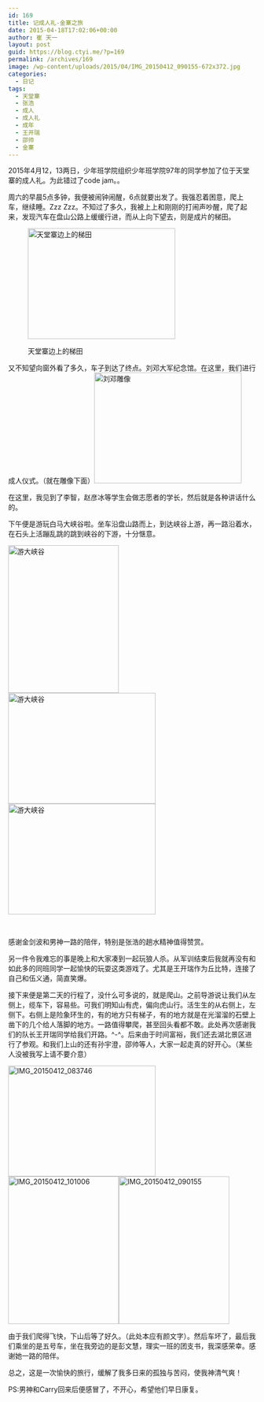 ```yaml
---
id: 169
title: 记成人礼-金寨之旅
date: 2015-04-18T17:02:06+00:00
author: 崔 天一
layout: post
guid: https://blog.ctyi.me/?p=169
permalink: /archives/169
image: /wp-content/uploads/2015/04/IMG_20150412_090155-672x372.jpg
categories:
  - 日记
tags:
  - 天堂寨
  - 张浩
  - 成人
  - 成人礼
  - 成年
  - 王开瑞
  - 邵帅
  - 金寨
---
```

2015年4月12，13两日，少年班学院组织少年班学院97年的同学参加了位于天堂寨的成人礼。为此错过了code jam。。

周六的早晨5点多钟，我便被闹钟闹醒，6点就要出发了。我强忍着困意，爬上车，继续睡。Zzz Zzz。不知过了多久，我被上上和刚刚的打闹声吵醒，爬了起来，发现汽车在盘山公路上缓缓行进，而从上向下望去，则是成片的梯田。<figure id="attachment_174" style="width: 300px" class="wp-caption alignnone">

[<img class="size-medium wp-image-174" src="https://blog.ctyi.me/wp-content/uploads/2015/04/IMG_20150411_103914-300x225.jpg" alt="天堂寨边上的梯田" width="300" height="225" srcset="https://blog.ctyi.me/wp-content/uploads/2015/04/IMG_20150411_103914-300x225.jpg 300w, https://blog.ctyi.me/wp-content/uploads/2015/04/IMG_20150411_103914-1024x768.jpg 1024w" sizes="(max-width: 300px) 85vw, 300px" />](https://blog.ctyi.me/wp-content/uploads/2015/04/IMG_20150411_103914.jpg)<figcaption class="wp-caption-text">天堂寨边上的梯田</figcaption></figure> 

又不知望向窗外看了多久，车子到达了终点。刘邓大军纪念馆。在这里，我们进行成人仪式。（就在雕像下面）[<img class="alignnone size-medium wp-image-175" src="https://blog.ctyi.me/wp-content/uploads/2015/04/IMG_20150411_112818-300x225.jpg" alt="刘邓雕像" width="300" height="225" srcset="https://blog.ctyi.me/wp-content/uploads/2015/04/IMG_20150411_112818-300x225.jpg 300w, https://blog.ctyi.me/wp-content/uploads/2015/04/IMG_20150411_112818-1024x768.jpg 1024w" sizes="(max-width: 300px) 85vw, 300px" />](https://blog.ctyi.me/wp-content/uploads/2015/04/IMG_20150411_112818.jpg)

在这里，我见到了李智，赵彦冰等学生会做志愿者的学长，然后就是各种讲话什么的。

下午便是游玩白马大峡谷啦。坐车沿盘山路而上，到达峡谷上游，再一路沿着水，在石头上活蹦乱跳的跳到峡谷的下游，十分惬意。

[<img class="alignnone size-medium wp-image-176" src="https://blog.ctyi.me/wp-content/uploads/2015/04/IMG_20150411_143848-225x300.jpg" alt="游大峡谷" width="225" height="300" srcset="https://blog.ctyi.me/wp-content/uploads/2015/04/IMG_20150411_143848-225x300.jpg 225w, https://blog.ctyi.me/wp-content/uploads/2015/04/IMG_20150411_143848-768x1024.jpg 768w" sizes="(max-width: 225px) 85vw, 225px" />](https://blog.ctyi.me/wp-content/uploads/2015/04/IMG_20150411_143848.jpg) [<img class="alignnone size-medium wp-image-177" src="https://blog.ctyi.me/wp-content/uploads/2015/04/IMG_20150411_151158-300x225.jpg" alt="游大峡谷" width="300" height="225" srcset="https://blog.ctyi.me/wp-content/uploads/2015/04/IMG_20150411_151158-300x225.jpg 300w, https://blog.ctyi.me/wp-content/uploads/2015/04/IMG_20150411_151158-1024x768.jpg 1024w" sizes="(max-width: 300px) 85vw, 300px" />](https://blog.ctyi.me/wp-content/uploads/2015/04/IMG_20150411_151158.jpg) [<img class="alignnone size-medium wp-image-178" src="https://blog.ctyi.me/wp-content/uploads/2015/04/IMG_20150411_152432-300x225.jpg" alt="游大峡谷" width="300" height="225" srcset="https://blog.ctyi.me/wp-content/uploads/2015/04/IMG_20150411_152432-300x225.jpg 300w, https://blog.ctyi.me/wp-content/uploads/2015/04/IMG_20150411_152432-1024x768.jpg 1024w" sizes="(max-width: 300px) 85vw, 300px" />](https://blog.ctyi.me/wp-content/uploads/2015/04/IMG_20150411_152432.jpg)

&nbsp;

感谢金剑波和男神一路的陪伴，特别是张浩的趟水精神值得赞赏。

另一件令我难忘的事是晚上和大家凑到一起玩狼人杀。从军训结束后我就再没有和如此多的同班同学一起愉快的玩耍这类游戏了。尤其是王开瑞作为丘比特，连接了自己和伍义通，简直笑爆。

接下来便是第二天的行程了，没什么可多说的，就是爬山。之前导游说让我们从左侧上，缆车下，容易些。可我们明知山有虎，偏向虎山行。活生生的从右侧上，左侧下。右侧上是险象环生的，有的地方只有梯子，有的地方就是在光溜溜的石壁上凿下的几个给人落脚的地方。一路值得攀爬，甚至回头看都不敢。此处再次感谢我们的队长王开瑞同学给我们开路。^-^。后来由于时间富裕，我们还去湖北景区进行了参观。和我们上山的还有孙宇澄，邵帅等人，大家一起走真的好开心。（某些人没被我写上请不要介意）

[<img class="alignnone size-medium wp-image-179" src="https://blog.ctyi.me/wp-content/uploads/2015/04/IMG_20150412_083746-300x225.jpg" alt="IMG_20150412_083746" width="300" height="225" srcset="https://blog.ctyi.me/wp-content/uploads/2015/04/IMG_20150412_083746-300x225.jpg 300w, https://blog.ctyi.me/wp-content/uploads/2015/04/IMG_20150412_083746-1024x768.jpg 1024w" sizes="(max-width: 300px) 85vw, 300px" />](https://blog.ctyi.me/wp-content/uploads/2015/04/IMG_20150412_083746.jpg)[<img class="alignnone size-medium wp-image-183" src="https://blog.ctyi.me/wp-content/uploads/2015/04/IMG_20150412_101006-225x300.jpg" alt="IMG_20150412_101006" width="225" height="300" srcset="https://blog.ctyi.me/wp-content/uploads/2015/04/IMG_20150412_101006-225x300.jpg 225w, https://blog.ctyi.me/wp-content/uploads/2015/04/IMG_20150412_101006-768x1024.jpg 768w" sizes="(max-width: 225px) 85vw, 225px" />](https://blog.ctyi.me/wp-content/uploads/2015/04/IMG_20150412_101006.jpg)[<img class="alignnone size-medium wp-image-180" src="https://blog.ctyi.me/wp-content/uploads/2015/04/IMG_20150412_090155-225x300.jpg" alt="IMG_20150412_090155" width="225" height="300" srcset="https://blog.ctyi.me/wp-content/uploads/2015/04/IMG_20150412_090155-225x300.jpg 225w, https://blog.ctyi.me/wp-content/uploads/2015/04/IMG_20150412_090155-768x1024.jpg 768w" sizes="(max-width: 225px) 85vw, 225px" />](https://blog.ctyi.me/wp-content/uploads/2015/04/IMG_20150412_090155.jpg)

由于我们爬得飞快，下山后等了好久。（此处本应有颜文字）。然后车坏了，最后我们乘坐的是五号车，坐在我旁边的是彭文慧，理实一班的团支书，我深感荣幸。感谢她一路的陪伴。

总之，这是一次愉快的旅行，缓解了我多日来的孤独与苦闷，使我神清气爽！

PS:男神和Carry回来后便感冒了，不开心，希望他们早日康复。

&nbsp;

&nbsp;

&nbsp;